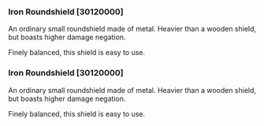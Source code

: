 ### Iron Roundshield [30120000]

An ordinary small roundshield made of metal. Heavier than a wooden shield, but boasts higher damage negation.

Finely balanced, this shield is easy to use.### Iron Roundshield [30120000]

An ordinary small roundshield made of metal. Heavier than a wooden shield, but boasts higher damage negation.

Finely balanced, this shield is easy to use.